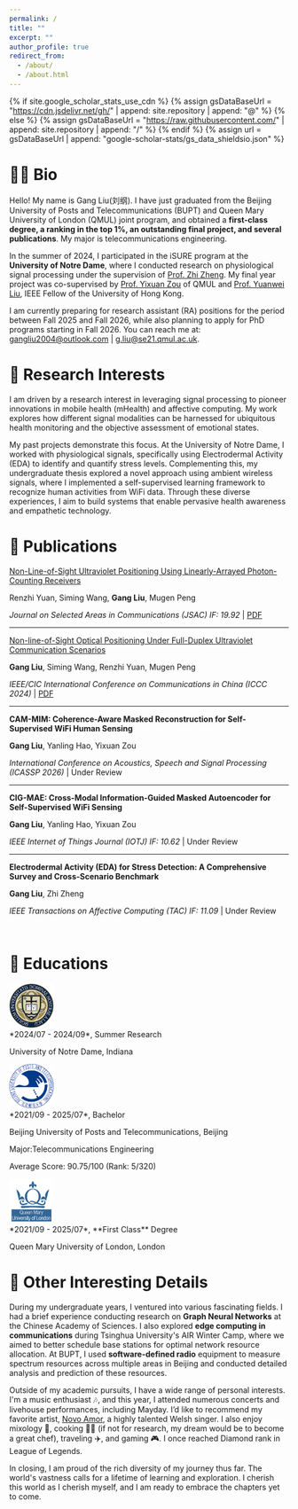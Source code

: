 ```yaml
---
permalink: /
title: ""
excerpt: ""
author_profile: true
redirect_from: 
  - /about/
  - /about.html
---
```


{% if site.google_scholar_stats_use_cdn %}
{% assign gsDataBaseUrl = "https://cdn.jsdelivr.net/gh/" | append: site.repository | append: "@" %}
{% else %}
{% assign gsDataBaseUrl = "https://raw.githubusercontent.com/" | append: site.repository | append: "/" %}
{% endif %}
{% assign url = gsDataBaseUrl | append: "google-scholar-stats/gs_data_shieldsio.json" %}

<span class='anchor' id='about-me'></span>

# 🧑🏻 Bio
Hello! My name is Gang Liu(刘纲). I have just graduated from the Beijing University of Posts and Telecommunications (BUPT) and Queen Mary University of London (QMUL) joint program, and obtained a **first-class degree, a ranking in the top 1%, an outstanding final project, and several publications**. My major is telecommunications engineering.

In the summer of 2024, I participated in the iSURE program at the **University of Notre Dame**, where I conducted research on physiological signal processing under the supervision of [Prof. Zhi Zheng](https://engineering.nd.edu/faculty/zhi-zheng/). My final year project was co-supervised by [Prof. Yixuan Zou](https://www.eecs.qmul.ac.uk/~yz323/) of QMUL and [Prof. Yuanwei Liu](https://www.eee.hku.hk/~yuanwei/), IEEE Fellow of the University of Hong Kong.

I am currently preparing for research assistant (RA) positions for the period between Fall 2025 and Fall 2026, while also planning to apply for PhD programs starting in Fall 2026. You can reach me at:
gangliu2004@outlook.com | g.liu@se21.qmul.ac.uk.

# 🔬 Research Interests
I am driven by a research interest in leveraging signal processing to pioneer innovations in mobile health (mHealth) and affective computing. My work explores how different signal modalities can be harnessed for ubiquitous health monitoring and the objective assessment of emotional states.

My past projects demonstrate this focus. At the University of Notre Dame, I worked with physiological signals, specifically using Electrodermal Activity (EDA) to identify and quantify stress levels. Complementing this, my undergraduate thesis explored a novel approach using ambient wireless signals, where I implemented a self-supervised learning framework to recognize human activities from WiFi data. Through these diverse experiences, I aim to build systems that enable pervasive health awareness and empathetic technology.

# 📝 Publications

[Non-Line-of-Sight Ultraviolet Positioning Using Linearly-Arrayed Photon-Counting Receivers](https://ieeexplore.ieee.org/document/10556613)

Renzhi Yuan, Siming Wang, **Gang Liu**, Mugen Peng

*Journal on Selected Areas in Communications (JSAC) IF: 19.92* | [PDF](../images/papers/JSAC.pdf)

---
[Non-line-of-Sight Optical Positioning Under Full-Duplex Ultraviolet Communication Scenarios](https://ieeexplore.ieee.org/document/10681787)

**Gang Liu**, Siming Wang, Renzhi Yuan, Mugen Peng

*IEEE/CIC International Conference on Communications in China (ICCC 2024)* | [PDF](../images/papers/ICCC_2024.pdf)

---
**CAM-MIM: Coherence-Aware Masked Reconstruction for Self-Supervised WiFi Human Sensing**

**Gang Liu**, Yanling Hao, Yixuan Zou

*International Conference on Acoustics, Speech and Signal Processing (ICASSP 2026)* | Under Review

---
**CIG-MAE: Cross-Modal Information-Guided Masked Autoencoder for Self-Supervised WiFi Sensing**

**Gang Liu**, Yanling Hao, Yixuan Zou

*IEEE Internet of Things Journal (IOTJ) IF: 10.62* | Under Review

---
**Electrodermal Activity (EDA) for Stress Detection: A Comprehensive Survey and Cross-Scenario Benchmark**

**Gang Liu**, Zhi Zheng

*IEEE Transactions on Affective Computing (TAC) IF: 11.09* | Under Review

 
# 📖 Educations
<div class='school-box'>
<div><img src='images/nd.png' alt="sym" width="80"></div>
<div class='school-box-text' markdown="1">
*2024/07 - 2024/09*, Summer Research

University of Notre Dame, Indiana

</div>
</div>

<div class='school-box'>
<div><img src='images/bupt.png' alt="sym" width="80"></div>
<div class='school-box-text' markdown="1">
*2021/09 - 2025/07*, Bachelor

Beijing University of Posts and Telecommunications, Beijing

Major:Telecommunications Engineering

Average Score: 90.75/100 (Rank: 5/320)
</div>
</div>

<div class='school-box'>
<div><img src='images/qmul.png' alt="sym" width="80"></div>
<div class='school-box-text' markdown="1">
*2021/09 - 2025/07*, **First Class** Degree
  
Queen Mary University of London, London

</div>
</div>

# 🤪 Other Interesting Details

During my undergraduate years, I ventured into various fascinating fields. I had a brief experience conducting research on **Graph Neural Networks** at the Chinese Academy of Sciences. I also explored **edge computing in communications** during Tsinghua University's AIR Winter Camp, where we aimed to better schedule base stations for optimal network resource allocation. At BUPT, I used **software-defined radio** equipment to measure spectrum resources across multiple areas in Beijing and conducted detailed analysis and prediction of these resources.

Outside of my academic pursuits, I have a wide range of personal interests. I'm a music enthusiast 🎶, and this year, I attended numerous concerts and livehouse performances, including Mayday. I’d like to recommend my favorite artist, [Novo Amor](https://novoamor.co.uk/), a highly talented Welsh singer. I also enjoy mixology 🍾, cooking 🧑‍🍳 (if not for research, my dream would be to become a great chef), traveling ✈️, and gaming 🎮. I once reached Diamond rank in League of Legends.

In closing, I am proud of the rich diversity of my journey thus far. The world's vastness calls for a lifetime of learning and exploration. I cherish this world as I cherish myself, and I am ready to embrace the chapters yet to come.



<!-- # 💻 Internships
- *2023/09 - 2024/07*: Research Intern at **Tencent AI Lab**, under supervision of [Prof. Jianhua Yao](https://scholar.google.com/citations?user=3bQwlCQAAAAJ&hl=zh-CN).
- *2023/02 - 2023/08*: Visiting Student at **CAIRI, Westlake University**, under supervision of [Prof. Stan Z. Li](https://scholar.google.com/citations?user=Y-nyLGIAAAAJ&hl=zh-CN). -->

<!-- # 💻 Internships

<div class='school-box'>
<div><img src='images/tencentailab.png' alt="sym" width="80"></div>
<div class='school-box-text' markdown="1">
*2023/09 - 2024/07*, Research Intern

**Tencent AI Lab**, under supervision of [Prof. Jianhua Yao](https://scholar.google.com/citations?user=3bQwlCQAAAAJ&hl=zh-CN)
</div>
</div>

<div class='school-box'>
<div><img src='images/westlake.png' alt="sym" width="80"></div>
<div class='school-box-text' markdown="1">
*2023/02 - 2023/08*, Visiting Student

**CAIRI, Westlake University**, under supervision of [Prof. Stan Z. Li](https://scholar.google.com/citations?user=Y-nyLGIAAAAJ&hl=zh-CN)
</div>
</div>-->
